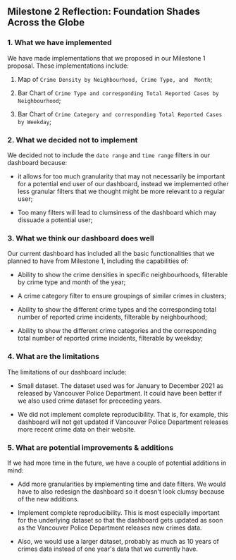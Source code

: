 ## Milestone 2 Reflection: Foundation Shades Across the Globe

### 1. What we have implemented

We have made implementations that we proposed in our Milestone 1 proposal. These implementations include:

1. Map of `Crime Density by Neighbourhood, Crime Type, and  Month`;

2. Bar Chart of `Crime Type and corresponding Total Reported Cases by Neighbourhood`;

3. Bar Chart of `Crime Category and corresponding Total Reported Cases by Weekday`;

### 2. What we decided not to implement

We decided not to include the `date range` and `time range` filters in our dashboard because:

* it allows for too much granularity that may not necessarily be important for a potential end user of our dashboard, instead we implemented other less granular filters that we thought might be more relevant to a regular user;

* Too many filters will lead to clumsiness of the dashboard which may dissuade a potential user; 

### 3. What we think our dashboard does well

Our current dashboard has included all the basic functionalities that we planned to have from Milestone 1, including the capabilities of:

* Ability to show the crime densities in specific neighbourhoods, filterable by crime type and month of the year;

* A crime category filter to ensure groupings of similar crimes in clusters;

* Ability to show the different crime types and the corresponding total number of reported crime incidents, filterable by neighbourhood;

* Ability to show the different crime categories and the corresponding total number of reported crime incidents, filterable by weekday;

### 4. What are the limitations

The limitations of our dashboard include:

* Small dataset. The dataset used was for January to December 2021 as released by Vancouver Police Department. It could have been better if we also used crime dataset for preceeding years.
  
* We did not implement complete reproducibility. That is, for example, this dashboard will not get updated if Vancouver Police Department releases more recent crime data on their website.

### 5. What are potential improvements & additions

If we had more time in the future, we have a couple of potential additions in mind:

* Add more granularities by implementing time and date filters. We would have to also redesign the dashboard so it doesn't look clumsy because of the new additions.

* Implement complete reproducibility. This is most especially important for the underlying dataset so that the dashboard gets updated as soon as the Vancouver Police Department releases new crimes data.

* Also, we would use a larger dataset, probably as much as 10 years of crimes data instead of one year's data that we currently have.